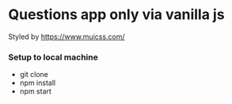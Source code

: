 # Questions app only via vanilla js
Styled by https://www.muicss.com/

### Setup to local machine
- git clone
- npm install
- npm start